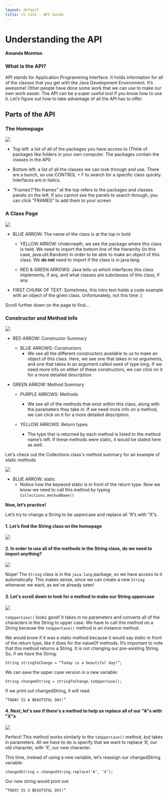 ```yaml
---
layout: default
title: CS 1331 - API Guide
---
```


# Understanding the API
**Amanda Moreton**

### What is the API?

API stands for Application Programming Interface. It holds information for all of the classes that you get with the Java Development Environment. It’s awesome! Other people have done some work that we can use to make our own work easier. The API can be a super useful tool if you know how to use it. Let’s figure out how to take advantage of all the API has to offer.

## Parts of the API

### The Homepage

![](images/api_homepage.png)

* Top left: a list of all of the packages you have access to (Think of packages like folders in your own computer. The packages contain the classes in the API)

* Bottom left: a list of all the classes we can look through and use. There are a bunch, so use CONTROL + F to search for a specific class quickly. Interfaces are in italics.

* “Frames”/”No frames” at the top refers to the packages and classes panels on the left. If you cannot see the panels to search through, you can click “FRAMES” to add them to your screen

### A Class Page

![](images/api_class_page.png)

* BLUE ARROW: The name of the class is at the top in bold

    * YELLOW ARROW: Underneath, we see the package where this class is held. We need to import the bottom line of the hierarchy (in this case, java.util.Random) in order to be able to make an object of this class. We **do not** need to import if the class is in java.lang.

    * RED & GREEN ARROWS: Java tells us which interfaces this class implements, if any, and what classes are subclasses of this class, if any.

* FIRST CHUNK OF TEXT: Sometimes, this intro text holds a code example with an object of the given class. Unfortunately, not this time :(

Scroll further down on the page to find…

### Constructor and Method Info

![](images/api_constructor_method_info.png)

* RED ARROW: Constructor Summary
    * BLUE ARROWS: Constructors
        * We see all the different constructors available to us to make an object of this class. Here, we see one that takes in no arguments, and one that takes in an argument called seed of type long. If we need more info on either of these constructors, we can click on it for a more detailed description.

* GREEN ARROW: Method Summary
    * PURPLE ARROWS: Methods
        * We see all of the methods that exist within this class, along with the parameters they take in. If we need more info on a method, we can click on it for a more detailed description.

    * YELLOW ARROWS: Return types
        * The type that is returned by each method is listed to the method name’s left. If these methods were static, it would be stated here as well.

Let's check out the Collections class's method summary for an example of static methods

![](images/api_static_methods.png)

* BLUE ARROW: static
    * Notice how the keyword static is in front of the return type. Now we know we need to call this method by typing `Collections.methodName()`

**Now, let’s practice!**

Let’s try to change a String to be uppercase and replace all “A”s with “X”s.

#### 1. Let’s find the String class on the homepage

![](images/api_practice_1.png)

#### 2. In order to use all of the methods in the String class, do we need to import anything?

![](images/api_practice_2.png)

Nope! The `String` class is in the `java.lang` package, so we have access to it automatically. This makes sense, since we can create a new `String` whenever we want, as we've already seen!

#### 3. Let's scroll down to look for a method to make our String uppercase

![](images/api_practice_3.png)

`toUpperCase()` looks good! It takes in no parameters and converts all of the characters in the String to upper case. We have to call this method on a String because the `toUpperCase()` method is an instance method.

We would know if it was a static method because it would say static in front of the return type, like it does for the valueOf methods. It’s important to note that this method returns a String. It is not changing our pre-existing String. So, if we have the String:

    String stringToChange = “Today is a beautiful day!”;

We can save the upper case version in a new variable:         

    String changedString = stringToChange.toUpperCase();

If we print out changedString, it will read:

    “TODAY IS A BEAUTIFUL DAY!”

#### 4. Next, let's see if there's a method to help us replace all of our "A"s with "X"s

![](images/api_practice_4.png)

Perfect! This method works similarly to the `toUpperCase()` method, but takes in parameters. All we have to do is specify that we want to replace ‘A’, our old character, with ‘X’, our new character.

This time, instead of using a new variable, let’s reassign our changedString variable:

    changedString = changedString.replace(‘A’, ‘X’);

Our new string would print out:

    “TODXY IS X BEXUTIFUL DXY!”
